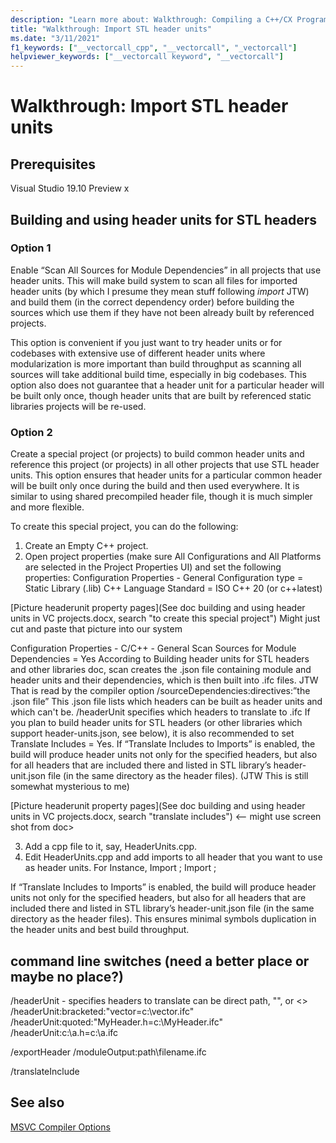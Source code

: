 ```yaml
---
description: "Learn more about: Walkthrough: Compiling a C++/CX Program on the Command Line"
title: "Walkthrough: Import STL header units"
ms.date: "3/11/2021"
f1_keywords: ["__vectorcall_cpp", "__vectorcall", "_vectorcall"]
helpviewer_keywords: ["__vectorcall keyword", "__vectorcall"]
---
```

# Walkthrough: Import STL header units


## Prerequisites

Visual Studio 19.10 Preview x

## Building and using header units for STL headers

### Option 1

Enable “Scan All Sources for Module Dependencies” in all projects that use header units. This will make build system to scan all files for imported header units (by which I presume they mean stuff following *import* JTW) and build them (in the correct dependency order) before building the sources which use them if they have not been already built by referenced projects.

This option is convenient if you just want to try header units or for codebases with extensive use of different header units where modularization is more important than build throughput as scanning all sources will take additional build time, especially in big codebases. This option also does not guarantee that a header unit for a particular header will be built only once, though header units that are built by referenced static libraries projects will be re-used.

### Option 2

Create a special project (or projects) to build common header units and reference this project (or projects) in all other projects that use STL header units. 
This option ensures that header units for a particular common header will be built only once during the build and then used everywhere. It is similar to using shared precompiled header file, though it is much simpler and more flexible.

To create this special project, you can do the following:
1.	Create an Empty C++ project.
2.	Open project properties (make sure All Configurations and All Platforms are selected in the Project Properties UI) and set the following properties:
Configuration Properties - General 
Configuration type = Static Library (.lib)
C++ Language Standard = ISO C++ 20 (or c++latest)

[Picture headerunit property pages](See doc building and using header units in VC projects.docx, search "to create this special project") Might just cut and paste that picture into our system

Configuration Properties - C/C++ - General 
Scan Sources for Module Dependencies = Yes  According to Building header units for STL headers and other libraries doc, scan creates the .json file containing module and header units and their dependencies, which is then built into .ifc files. JTW  That is read by the compiler option /sourceDependencies:directives:”the .json file”  This .json file lists which headers can be built as header units and which can't be.
/headerUnit specifies which headers to translate to .ifc
If you plan to build header units for STL headers (or other libraries which support header-units.json, see below), it is also recommended to set
Translate Includes = Yes.  If “Translate Includes to Imports” is enabled, the build will produce header units not only for the specified headers, but also for all headers that are included there and listed in STL library’s header-unit.json  file (in the same directory as the header files).  (JTW This is still somewhat mysterious to me)

[Picture headerunit property pages](See doc building and using header units in VC projects.docx, search "translate includes") <-- might use screen shot  from doc>
 
3.	Add a cpp file to it, say, HeaderUnits.cpp.
4.	Edit HeaderUnits.cpp and add imports to all header that you want to use as header units.
For Instance,
Import <iostream>;
Import <vector>;

If “Translate Includes to Imports” is enabled, the build will produce header units not only for the specified headers, but also for all headers that are included there and listed in STL library’s header-unit.json  file (in the same directory as the header files). This ensures minimal symbols duplication in the header units and best build throughput. 

## command line switches  (need a better place or maybe no place?)

/headerUnit - specifies headers to translate
    can be direct path, "", or <>
    /headerUnit:bracketed:"vector=c:\vector.ifc"  
    /headerUnit:quoted:"MyHeader.h=c:\MyHeader.ifc" 
   /headerUnit:c:\a.h=c:\a.ifc

  /exportHeader
 /moduleOutput:path\filename.ifc

/translateInclude

## See also

[MSVC Compiler Options](reference/compiler-options.md)

